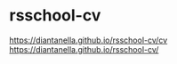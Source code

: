# rsschool-cv

https://diantanella.github.io/rsschool-cv/cv
https://diantanella.github.io/rsschool-cv/
